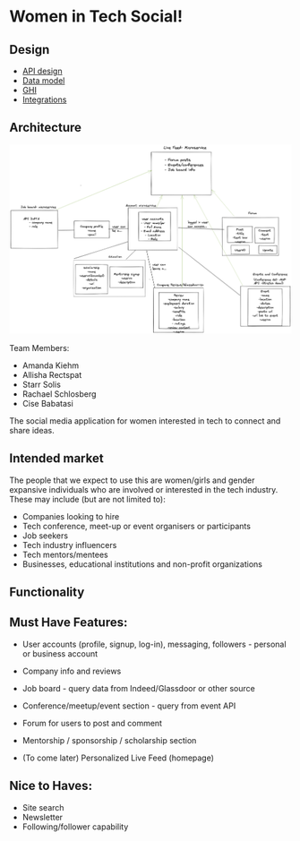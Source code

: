 # Women in Tech Social!

## Design

* [API design](docs/apis.md)
* [Data model](docs/data-model.md)
* [GHI](docs/ghi.md)
* [Integrations](docs/integrations.md)

## Architecture
![Image](WiTSocial_DDD.png)

Team Members:
* Amanda Kiehm
* Allisha Rectspat
* Starr Solis
* Rachael Schlosberg
* Cise Babatasi

The social media application for women interested in tech to connect and share ideas.

## Intended market

The people that we expect to use this are
women/girls and gender expansive individuals who are involved or interested in the tech industry. 
These may include (but are not limited to):

* Companies looking to hire
* Tech conference, meet-up or event organisers or participants
* Job seekers
* Tech industry influencers
* Tech mentors/mentees
* Businesses, educational institutions and non-profit organizations

## Functionality

## Must Have Features:
* User accounts (profile, signup, log-in), messaging, followers - personal or business account
* Company info and reviews
* Job board - query data from Indeed/Glassdoor or other source
* Conference/meetup/event section - query from event API
* Forum for users to post and comment
* Mentorship / sponsorship / scholarship section

* (To come later) Personalized Live Feed (homepage) 

## Nice to Haves: 
* Site search
* Newsletter
* Following/follower capability




